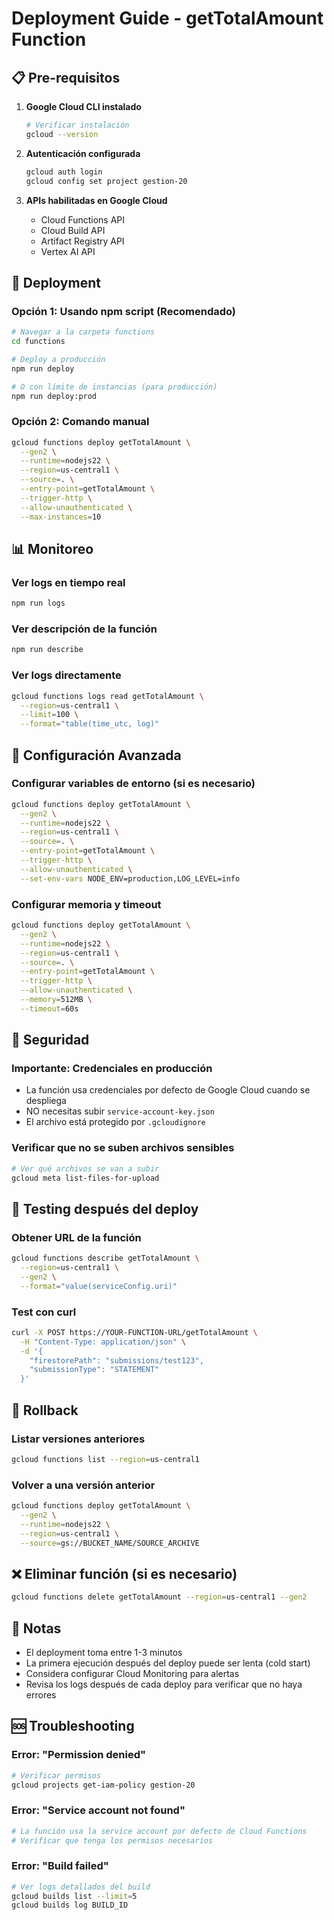 # Deployment Guide - getTotalAmount Function

## 📋 Pre-requisitos

1. **Google Cloud CLI instalado**
   ```bash
   # Verificar instalación
   gcloud --version
   ```

2. **Autenticación configurada**
   ```bash
   gcloud auth login
   gcloud config set project gestion-20
   ```

3. **APIs habilitadas en Google Cloud**
   - Cloud Functions API
   - Cloud Build API
   - Artifact Registry API
   - Vertex AI API

## 🚀 Deployment

### Opción 1: Usando npm script (Recomendado)

```bash
# Navegar a la carpeta functions
cd functions

# Deploy a producción
npm run deploy

# O con límite de instancias (para producción)
npm run deploy:prod
```

### Opción 2: Comando manual

```bash
gcloud functions deploy getTotalAmount \
  --gen2 \
  --runtime=nodejs22 \
  --region=us-central1 \
  --source=. \
  --entry-point=getTotalAmount \
  --trigger-http \
  --allow-unauthenticated \
  --max-instances=10
```

## 📊 Monitoreo

### Ver logs en tiempo real
```bash
npm run logs
```

### Ver descripción de la función
```bash
npm run describe
```

### Ver logs directamente
```bash
gcloud functions logs read getTotalAmount \
  --region=us-central1 \
  --limit=100 \
  --format="table(time_utc, log)"
```

## 🔧 Configuración Avanzada

### Configurar variables de entorno (si es necesario)
```bash
gcloud functions deploy getTotalAmount \
  --gen2 \
  --runtime=nodejs22 \
  --region=us-central1 \
  --source=. \
  --entry-point=getTotalAmount \
  --trigger-http \
  --allow-unauthenticated \
  --set-env-vars NODE_ENV=production,LOG_LEVEL=info
```

### Configurar memoria y timeout
```bash
gcloud functions deploy getTotalAmount \
  --gen2 \
  --runtime=nodejs22 \
  --region=us-central1 \
  --source=. \
  --entry-point=getTotalAmount \
  --trigger-http \
  --allow-unauthenticated \
  --memory=512MB \
  --timeout=60s
```

## 🔐 Seguridad

### Importante: Credenciales en producción
- La función usa credenciales por defecto de Google Cloud cuando se despliega
- NO necesitas subir `service-account-key.json`
- El archivo está protegido por `.gcloudignore`

### Verificar que no se suben archivos sensibles
```bash
# Ver qué archivos se van a subir
gcloud meta list-files-for-upload
```

## 🧪 Testing después del deploy

### Obtener URL de la función
```bash
gcloud functions describe getTotalAmount \
  --region=us-central1 \
  --gen2 \
  --format="value(serviceConfig.uri)"
```

### Test con curl
```bash
curl -X POST https://YOUR-FUNCTION-URL/getTotalAmount \
  -H "Content-Type: application/json" \
  -d '{
    "firestorePath": "submissions/test123",
    "submissionType": "STATEMENT"
  }'
```

## 🔄 Rollback

### Listar versiones anteriores
```bash
gcloud functions list --region=us-central1
```

### Volver a una versión anterior
```bash
gcloud functions deploy getTotalAmount \
  --gen2 \
  --runtime=nodejs22 \
  --region=us-central1 \
  --source=gs://BUCKET_NAME/SOURCE_ARCHIVE
```

## ❌ Eliminar función (si es necesario)
```bash
gcloud functions delete getTotalAmount --region=us-central1 --gen2
```

## 📝 Notas

- El deployment toma entre 1-3 minutos
- La primera ejecución después del deploy puede ser lenta (cold start)
- Considera configurar Cloud Monitoring para alertas
- Revisa los logs después de cada deploy para verificar que no haya errores

## 🆘 Troubleshooting

### Error: "Permission denied"
```bash
# Verificar permisos
gcloud projects get-iam-policy gestion-20
```

### Error: "Service account not found"
```bash
# La función usa la service account por defecto de Cloud Functions
# Verificar que tenga los permisos necesarios
```

### Error: "Build failed"
```bash
# Ver logs detallados del build
gcloud builds list --limit=5
gcloud builds log BUILD_ID
```
